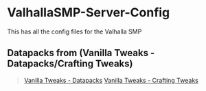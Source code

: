 # ValhallaSMP-Server-Config
This has all the config files for the Valhalla SMP


## Datapacks from (Vanilla Tweaks - Datapacks/Crafting Tweaks)
>[Vanilla Tweaks - Datapacks](https://vanillatweaks.net/picker/datapacks/ "Datapacks")
[Vanilla Tweaks - Crafting Tweaks](https://vanillatweaks.net/picker/crafting-tweaks/ "Crafting Tweaks")
